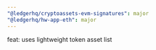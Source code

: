 ```yaml
---
"@ledgerhq/cryptoassets-evm-signatures": major
"@ledgerhq/hw-app-eth": major
---
```


feat: uses lightweight token asset list
